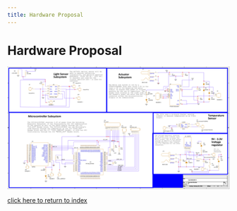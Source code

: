 ```yaml
---
title: Hardware Proposal
---
```


# Hardware Proposal
![Figure 9A. Hardware Schechmatic](/photos/Team305Schem-1.png "Hardware Schematic")












[click here to return to index](/index)
